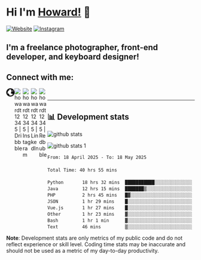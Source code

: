 # Hi I'm [Howard!][website] 👋

[![Website](https://img.shields.io/website?label=howardt12345.com&style=for-the-badge&url=https%3A%2F%2Fhowardt12345.com)](https://howardt12345.com)
[![Instagram](https://img.shields.io/badge/instagram-%23E4405F.svg?&style=for-the-badge&logo=instagram&logoColor=white)](https://instagram.com/howardt12345)

I'm a freelance photographer, front-end developer, and keyboard designer!
---

## Connect with me:

[<img align="left" alt="howardt12345.com" width="22px" src="https://raw.githubusercontent.com/iconic/open-iconic/master/svg/globe.svg" />][website]
[<img align="left" alt="howardt12345 | Dribbble" width="22px" src="https://cdn.jsdelivr.net/npm/simple-icons@v3/icons/dribbble.svg" />][dribbble]
[<img align="left" alt="howardt12345 | Instagram" width="22px" src="https://cdn.jsdelivr.net/npm/simple-icons@v3/icons/instagram.svg" />][instagram]
[<img align="left" alt="howardt12345 | LinkedIn" width="22px" src="https://cdn.jsdelivr.net/npm/simple-icons@v3/icons/linkedin.svg" />][linkedin]
[<img align="left" alt="howardt12345 | Redbubble" width="22px" src="https://cdn.jsdelivr.net/npm/simple-icons@v3/icons/redbubble.svg" />][redbubble]

<br />

---

## 📊 Development stats

![github stats](https://github-readme-stats.vercel.app/api?username=howardt12345&show_icons=true&hide_border=true&theme=dark&hide=contribs,issues)

![github stats 1](https://github-readme-stats.vercel.app/api/top-langs?username=howardt12345&langs_count=8&show_icons=true&hide_border=true&theme=dark&layout=compact)

<!--START_SECTION:waka-->

```txt
From: 18 April 2025 - To: 18 May 2025

Total Time: 40 hrs 55 mins

Python       18 hrs 32 mins  ███████████░░░░░░░░░░░░░░   43.83 %
Java         12 hrs 15 mins  ███████▒░░░░░░░░░░░░░░░░░   28.99 %
PHP          2 hrs 45 mins   █▓░░░░░░░░░░░░░░░░░░░░░░░   06.54 %
JSON         1 hr 29 mins    █░░░░░░░░░░░░░░░░░░░░░░░░   03.51 %
Vue.js       1 hr 27 mins    █░░░░░░░░░░░░░░░░░░░░░░░░   03.47 %
Other        1 hr 23 mins    ▓░░░░░░░░░░░░░░░░░░░░░░░░   03.28 %
Bash         1 hr 1 min      ▓░░░░░░░░░░░░░░░░░░░░░░░░   02.44 %
Text         46 mins         ▒░░░░░░░░░░░░░░░░░░░░░░░░   01.82 %
```

<!--END_SECTION:waka-->

**Note**: Development stats are only metrics of my public code and do not reflect experience or skill level. Coding time stats may be inaccurate and should not be used as a metric of my day-to-day productivity.

[website]: https://howardt12345.com
[dribbble]: https://dribbble.com/howardt12345
[instagram]: https://instagram.com/howardt12345
[linkedin]: https://linkedin.com/in/howardt12345
[redbubble]: https://www.redbubble.com/people/howardt12345/
